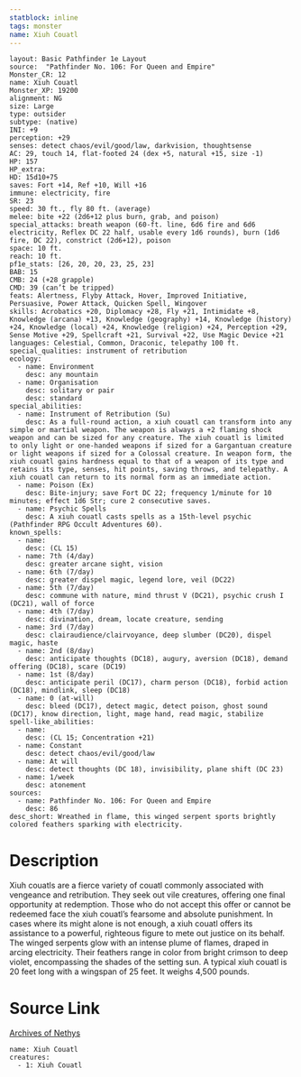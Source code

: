 ```yaml
---
statblock: inline
tags: monster
name: Xiuh Couatl
---
```

```statblock
layout: Basic Pathfinder 1e Layout
source:  "Pathfinder No. 106: For Queen and Empire"
Monster_CR: 12
name: Xiuh Couatl
Monster_XP: 19200
alignment: NG
size: Large
type: outsider
subtype: (native)
INI: +9
perception: +29
senses: detect chaos/evil/good/law, darkvision, thoughtsense
AC: 29, touch 14, flat-footed 24 (dex +5, natural +15, size -1)
HP: 157
HP_extra: 
HD: 15d10+75
saves: Fort +14, Ref +10, Will +16
immune: electricity, fire
SR: 23
speed: 30 ft., fly 80 ft. (average)
melee: bite +22 (2d6+12 plus burn, grab, and poison)
special_attacks: breath weapon (60-ft. line, 6d6 fire and 6d6 electricity, Reflex DC 22 half, usable every 1d6 rounds), burn (1d6 fire, DC 22), constrict (2d6+12), poison
space: 10 ft.
reach: 10 ft.
pf1e_stats: [26, 20, 20, 23, 25, 23]
BAB: 15
CMB: 24 (+28 grapple)
CMD: 39 (can’t be tripped)
feats: Alertness, Flyby Attack, Hover, Improved Initiative, Persuasive, Power Attack, Quicken Spell, Wingover
skills: Acrobatics +20, Diplomacy +28, Fly +21, Intimidate +8, Knowledge (arcana) +13, Knowledge (geography) +14, Knowledge (history) +24, Knowledge (local) +24, Knowledge (religion) +24, Perception +29, Sense Motive +29, Spellcraft +21, Survival +22, Use Magic Device +21
languages: Celestial, Common, Draconic, telepathy 100 ft.
special_qualities: instrument of retribution
ecology:
  - name: Environment
    desc: any mountain
  - name: Organisation
    desc: solitary or pair
    desc: standard
special_abilities:
  - name: Instrument of Retribution (Su)
    desc: As a full-round action, a xiuh couatl can transform into any simple or martial weapon. The weapon is always a +2 flaming shock weapon and can be sized for any creature. The xiuh couatl is limited to only light or one-handed weapons if sized for a Gargantuan creature or light weapons if sized for a Colossal creature. In weapon form, the xiuh couatl gains hardness equal to that of a weapon of its type and retains its type, senses, hit points, saving throws, and telepathy. A xiuh couatl can return to its normal form as an immediate action.
  - name: Poison (Ex)
    desc: Bite-injury; save Fort DC 22; frequency 1/minute for 10 minutes; effect 1d6 Str; cure 2 consecutive saves.
  - name: Psychic Spells
    desc: A xiuh couatl casts spells as a 15th-level psychic (Pathfinder RPG Occult Adventures 60).
known_spells:
  - name:
    desc: (CL 15)
  - name: 7th (4/day)
    desc: greater arcane sight, vision
  - name: 6th (7/day)
    desc: greater dispel magic, legend lore, veil (DC22)
  - name: 5th (7/day)
    desc: commune with nature, mind thrust V (DC21), psychic crush I (DC21), wall of force
  - name: 4th (7/day)
    desc: divination, dream, locate creature, sending
  - name: 3rd (7/day)
    desc: clairaudience/clairvoyance, deep slumber (DC20), dispel magic, haste
  - name: 2nd (8/day)
    desc: anticipate thoughts (DC18), augury, aversion (DC18), demand offering (DC18), scare (DC19)
  - name: 1st (8/day)
    desc: anticipate peril (DC17), charm person (DC18), forbid action (DC18), mindlink, sleep (DC18)
  - name: 0 (at-will)
    desc: bleed (DC17), detect magic, detect poison, ghost sound (DC17), know direction, light, mage hand, read magic, stabilize
spell-like_abilities:
  - name:
    desc: (CL 15; Concentration +21)
  - name: Constant
    desc: detect chaos/evil/good/law
  - name: At will
    desc: detect thoughts (DC 18), invisibility, plane shift (DC 23)
  - name: 1/week
    desc: atonement
sources:
  - name: Pathfinder No. 106: For Queen and Empire
    desc: 86
desc_short: Wreathed in flame, this winged serpent sports brightly colored feathers sparking with electricity.
```
# Description
Xiuh couatls are a fierce variety of couatl commonly associated with vengeance and retribution. They seek out vile creatures, offering one final opportunity at redemption. Those who do not accept this offer or cannot be redeemed face the xiuh couatl’s fearsome and absolute punishment. In cases where its might alone is not enough, a xiuh couatl offers its assistance to a powerful, righteous figure to mete out justice on its behalf. The winged serpents glow with an intense plume of flames, draped in arcing electricity. Their feathers range in color from bright crimson to deep violet, encompassing the shades of the setting sun. A typical xiuh couatl is 20 feet long with a wingspan of 25 feet. It weighs 4,500 pounds.
# Source Link
[Archives of Nethys](https://aonprd.com/MonsterDisplay.aspx?ItemName=Xiuh%20Couatl)
```encounter-table
name: Xiuh Couatl
creatures:
  - 1: Xiuh Couatl
```
